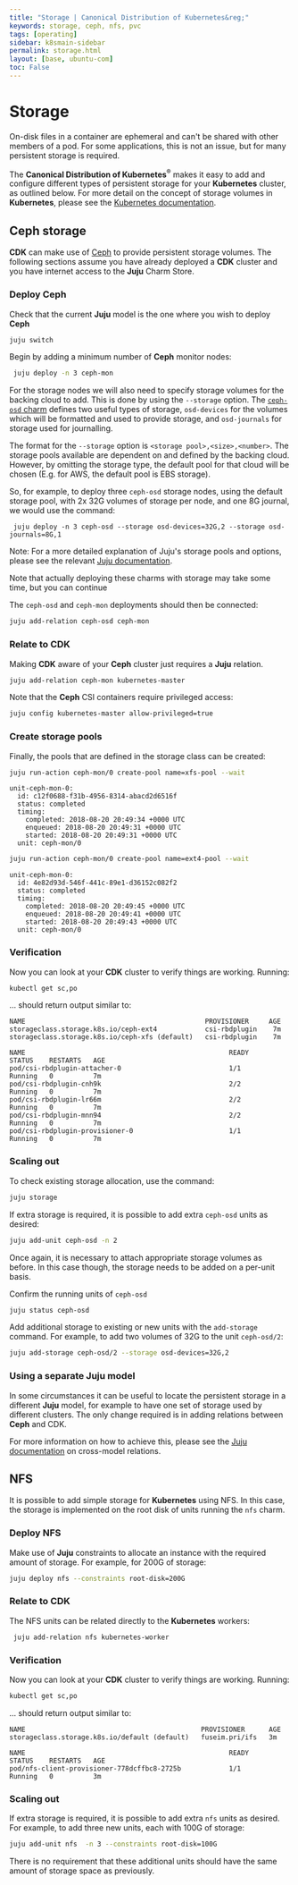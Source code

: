 ```yaml
---
title: "Storage | Canonical Distribution of Kubernetes&reg;"
keywords: storage, ceph, nfs, pvc
tags: [operating]
sidebar: k8smain-sidebar
permalink: storage.html
layout: [base, ubuntu-com]
toc: False
---
```


# Storage

On-disk files in a container are ephemeral and can't be shared with other
members of a pod. For some applications, this is not an issue, but for many
persistent storage is required.

The **Canonical Distribution of Kubernetes**<sup>&reg;</sup> makes it easy to
add and configure different types of persistent storage for your **Kubernetes**
cluster, as outlined below. For more detail on the concept of storage volumes
in **Kubernetes**, please see the
[Kubernetes documentation][kubernetes-storage-docs].

## Ceph storage

**CDK** can make use of [Ceph][ceph-home] to provide persistent storage
volumes. The following sections assume you have already deployed a **CDK**
cluster and you have internet access to the **Juju** Charm Store.


### Deploy Ceph

Check that the current **Juju** model is the one where you wish to deploy **Ceph**

```bash
juju switch
```

Begin by adding a minimum number of **Ceph** monitor nodes:

```bash
 juju deploy -n 3 ceph-mon
 ```

 For the storage nodes we will also need to specify storage volumes for the
 backing cloud to add. This is done by using the `--storage` option. The
 [`ceph-osd` charm][ceph-charm] defines two useful types of storage,
 `osd-devices` for the volumes which will be formatted and used to provide
 storage, and `osd-journals` for storage used for journalling.

 The format for the `--storage` option is `<storage pool>,<size>,<number>`. The
 storage pools available are dependent on and defined by the backing cloud.
 However, by omitting the storage type, the default pool for that cloud will be
 chosen (E.g. for AWS, the default pool is EBS storage).


So, for example, to deploy three `ceph-osd` storage nodes, using the default
storage pool, with 2x 32G volumes of storage per node, and one 8G journal, we
would use the command:

```
 juju deploy -n 3 ceph-osd --storage osd-devices=32G,2 --storage osd-journals=8G,1
```

<div class="p-notification--positive"><p markdown="1" class="p-notification__response">
<span class="p-notification__status">Note:</span>
For a more detailed explanation of Juju's storage pools and options, please see the
relevant <a href="https://docs.jujucharms.com/stable/en/charms-storage">
Juju documentation</a>.
</p></div>

Note that actually deploying these charms with storage may take some time, but you can continue  

The `ceph-osd` and `ceph-mon` deployments should then be connected:

```bash
juju add-relation ceph-osd ceph-mon
```



### Relate to CDK

Making **CDK** aware of your **Ceph** cluster just requires a **Juju** relation.

```bash
juju add-relation ceph-mon kubernetes-master
```

Note that the **Ceph** CSI containers require privileged access:

```bash
juju config kubernetes-master allow-privileged=true
```

### Create storage pools

Finally, the pools that are defined in the storage class can be created:

```bash
juju run-action ceph-mon/0 create-pool name=xfs-pool --wait
```

```
unit-ceph-mon-0:
  id: c12f0688-f31b-4956-8314-abacd2d6516f
  status: completed
  timing:
    completed: 2018-08-20 20:49:34 +0000 UTC
    enqueued: 2018-08-20 20:49:31 +0000 UTC
    started: 2018-08-20 20:49:31 +0000 UTC
  unit: ceph-mon/0
```

```bash
juju run-action ceph-mon/0 create-pool name=ext4-pool --wait
```

```
unit-ceph-mon-0:
  id: 4e82d93d-546f-441c-89e1-d36152c082f2
  status: completed
  timing:
    completed: 2018-08-20 20:49:45 +0000 UTC
    enqueued: 2018-08-20 20:49:41 +0000 UTC
    started: 2018-08-20 20:49:43 +0000 UTC
  unit: ceph-mon/0
```

### Verification

Now you can look at your **CDK** cluster to verify things are working. Running:

```bash
kubectl get sc,po
```
... should return output similar to:

```no-highlight
NAME                                             PROVISIONER     AGE
storageclass.storage.k8s.io/ceph-ext4            csi-rbdplugin    7m
storageclass.storage.k8s.io/ceph-xfs (default)   csi-rbdplugin    7m

NAME                                                   READY     STATUS    RESTARTS   AGE
pod/csi-rbdplugin-attacher-0                           1/1       Running   0          7m
pod/csi-rbdplugin-cnh9k                                2/2       Running   0          7m
pod/csi-rbdplugin-lr66m                                2/2       Running   0          7m
pod/csi-rbdplugin-mnn94                                2/2       Running   0          7m
pod/csi-rbdplugin-provisioner-0                        1/1       Running   0          7m
```

### Scaling out

To check existing storage allocation, use the command:

```bash
juju storage
```

If extra storage is required, it is possible to add extra `ceph-osd` units as
desired:

```bash
juju add-unit ceph-osd -n 2
```

Once again, it is necessary to attach appropriate storage volumes as
before. In this case though, the storage needs to be added on a per-unit basis.

Confirm the running units of `ceph-osd`

```bash
juju status ceph-osd
```

Add additional storage to existing or new units with the `add-storage` command.
For example, to add two volumes of 32G to the unit `ceph-osd/2`:

```bash
juju add-storage ceph-osd/2 --storage osd-devices=32G,2
```

### Using a separate **Juju** model

In some circumstances it can be useful to locate the persistent storage in a
different **Juju** model, for example to have one set of storage used by
different clusters. The only change required is in adding relations between
**Ceph** and CDK.

For more information on how to achieve this, please see the [Juju
documentation][juju-cmr] on cross-model relations.


## NFS

It is possible to add simple storage for **Kubernetes** using NFS. In this
case, the storage is implemented on the root disk of units running the `nfs`
charm.

### Deploy NFS

Make use of **Juju** constraints to allocate an instance with the required
amount of storage. For example, for 200G of storage:

```bash
juju deploy nfs --constraints root-disk=200G
```

### Relate to CDK

The NFS units can be related directly to the **Kubernetes** workers:

```bash
 juju add-relation nfs kubernetes-worker
```

### Verification

Now you can look at your **CDK** cluster to verify things are working. Running:

```bash
kubectl get sc,po
```
... should return output similar to:

```no-highlight
NAME                                            PROVISIONER      AGE
storageclass.storage.k8s.io/default (default)   fuseim.pri/ifs   3m

NAME                                                   READY     STATUS    RESTARTS   AGE
pod/nfs-client-provisioner-778dcffbc8-2725b            1/1       Running   0          3m

```

### Scaling out

If extra storage is required, it is possible to add extra `nfs` units as
desired. For example, to add three new units, each with 100G of storage:

```bash
juju add-unit nfs  -n 3 --constraints root-disk=100G
```

There is no requirement that these additional units should have the same amount
of storage space as previously.

<!-- LINKS -->

[kubernetes-storage-docs]: https://kubernetes.io/docs/concepts/storage/
[ceph-home]: https://ceph.com/
[ceph-charm]: https://jujucharms.com/ceph-osd/
[juju-storage]: https://docs.jujucharms.com/stable/en/charms-storage
[juju-cmr]: https://docs.jujucharms.com/stable/en/models-cmr
